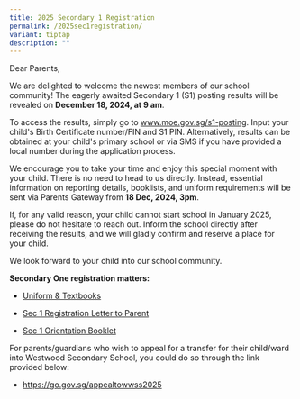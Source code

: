 ```yaml
---
title: 2025 Secondary 1 Registration
permalink: /2025sec1registration/
variant: tiptap
description: ""
---
```

<p>Dear Parents,</p>
<p>We are delighted to welcome the newest members of our school community!
The eagerly awaited Secondary 1 (S1) posting results will be revealed on <strong>December 18, 2024, at 9 am</strong>.</p>
<p>To access the results, simply go to <a href="http://www.moe.gov.sg/s1-posting" rel="noopener noreferrer nofollow" target="_blank"><u>www.moe.gov.sg/s1-posting</u></a>.
Input your child's Birth Certificate number/FIN and S1 PIN. Alternatively,
results can be obtained at your child's primary school or via SMS if you
have provided a local number during the application process.</p>
<p>We encourage you to take your time and enjoy this special moment with
your child. There is no need to head to us directly. Instead, essential
information on reporting details, booklists, and uniform requirements will
be sent via Parents Gateway from <strong>18 Dec, 2024, 3pm</strong>.&nbsp;
<br>
</p>
<p>If, for any valid reason, your child cannot start school in January 2025,
please do not hesitate to reach out. Inform the school directly after receiving
the results, and we will gladly confirm and reserve a place for your child.</p>
<p>We look forward to your child into our school community.
<br>
</p>
<p><strong>Secondary One registration matters:</strong>
</p>
<ul data-tight="true" class="tight">
<li>
<p><a href="https://www.westwoodsec.moe.edu.sg/administration/service-providers/" rel="noopener noreferrer nofollow" target="_blank">Uniform &amp; Textbooks</a>
</p>
</li>
<li>
<p><a href="https://drive.google.com/file/d/199UWpC07iMyeftDm0gTyXdM8z5LSs8Yq/view?usp=drive_link" rel="noopener nofollow" target="_blank">Sec 1 Registration Letter to Parent</a>
</p>
</li>
<li>
<p><a href="https://drive.google.com/file/d/1ihglCIXPuRDPW3AHUhnk4aXkouTRod8y/view?usp=drive_link" rel="noopener nofollow" target="_blank">Sec 1 Orientation Booklet</a>
</p>
</li>
</ul>
<p>For parents/guardians who wish to appeal for a transfer for their child/ward
into Westwood Secondary School, you could do so through the link provided
below:</p>
<ul data-tight="true" class="tight">
<li>
<p><a href="https://go.gov.sg/appealtowwss2025" rel="noopener nofollow" target="_blank">https://go.gov.sg/appealtowwss2025</a>
</p>
</li>
</ul>
<p></p>